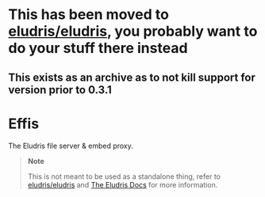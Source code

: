 # This has been moved to [eludris/eludris](https://github.com/eludris/eludris), you probably want to do your stuff there instead
## This exists as an archive as to not kill support for version prior to 0.3.1

# Effis

The Eludris file server & embed proxy.

> **Note**
>
> This is not meant to be used as a standalone thing, refer to [eludris/eludris](https://github.com/eludris/eludris)
> and [The Eludris Docs](https://eludris.github.io/docs) for more information.
